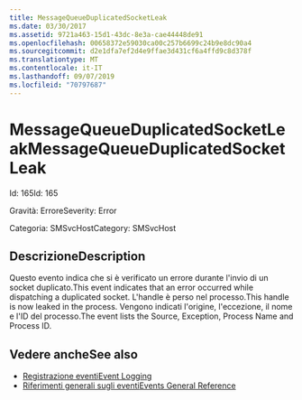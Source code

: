 ```yaml
---
title: MessageQueueDuplicatedSocketLeak
ms.date: 03/30/2017
ms.assetid: 9721a463-15d1-43dc-8e3a-cae44448de91
ms.openlocfilehash: 00658372e59030ca00c257b6699c24b9e8dc90a4
ms.sourcegitcommit: d2e1dfa7ef2d4e9ffae3d431cf6a4ffd9c8d378f
ms.translationtype: MT
ms.contentlocale: it-IT
ms.lasthandoff: 09/07/2019
ms.locfileid: "70797687"
---
```

# <a name="messagequeueduplicatedsocketleak"></a><span data-ttu-id="29f44-102">MessageQueueDuplicatedSocketLeak</span><span class="sxs-lookup"><span data-stu-id="29f44-102">MessageQueueDuplicatedSocketLeak</span></span>
<span data-ttu-id="29f44-103">Id: 165</span><span class="sxs-lookup"><span data-stu-id="29f44-103">Id: 165</span></span>  
  
 <span data-ttu-id="29f44-104">Gravità: Errore</span><span class="sxs-lookup"><span data-stu-id="29f44-104">Severity: Error</span></span>  
  
 <span data-ttu-id="29f44-105">Categoria: SMSvcHost</span><span class="sxs-lookup"><span data-stu-id="29f44-105">Category: SMSvcHost</span></span>  
  
## <a name="description"></a><span data-ttu-id="29f44-106">Descrizione</span><span class="sxs-lookup"><span data-stu-id="29f44-106">Description</span></span>  
 <span data-ttu-id="29f44-107">Questo evento indica che si è verificato un errore durante l'invio di un socket duplicato.</span><span class="sxs-lookup"><span data-stu-id="29f44-107">This event indicates that an error occurred while dispatching a duplicated socket.</span></span> <span data-ttu-id="29f44-108">L'handle è perso nel processo.</span><span class="sxs-lookup"><span data-stu-id="29f44-108">This handle is now leaked in the process.</span></span> <span data-ttu-id="29f44-109">Vengono indicati l'origine, l'eccezione, il nome e l'ID del processo.</span><span class="sxs-lookup"><span data-stu-id="29f44-109">The event lists the Source, Exception, Process Name and Process ID.</span></span>  
  
## <a name="see-also"></a><span data-ttu-id="29f44-110">Vedere anche</span><span class="sxs-lookup"><span data-stu-id="29f44-110">See also</span></span>

- [<span data-ttu-id="29f44-111">Registrazione eventi</span><span class="sxs-lookup"><span data-stu-id="29f44-111">Event Logging</span></span>](index.md)
- [<span data-ttu-id="29f44-112">Riferimenti generali sugli eventi</span><span class="sxs-lookup"><span data-stu-id="29f44-112">Events General Reference</span></span>](events-general-reference.md)
